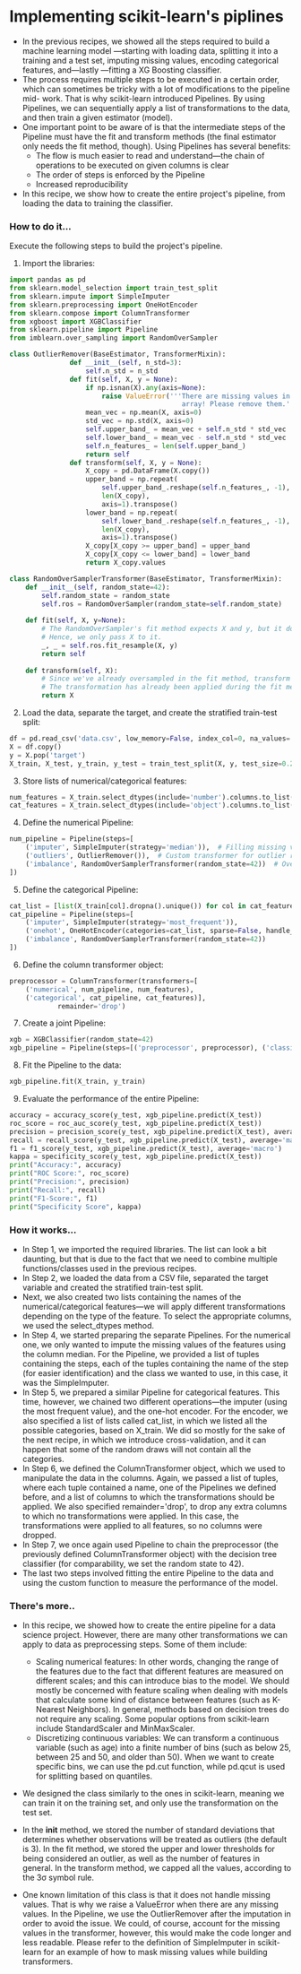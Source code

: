 # Implementing scikit-learn's piplines

- In the previous recipes, we showed all the steps required to build a machine learning model —starting with loading data, splitting it into a training and a test set, imputing missing values, encoding categorical features, and—lastly —fitting a XG Boosting classifier.
- The process requires multiple steps to be executed in a certain order, which can sometimes be tricky with a lot of modifications to the pipeline mid- work. That is why scikit-learn introduced Pipelines. By using Pipelines, we can sequentially apply a list of transformations to the data, and then train a given estimator (model).
- One important point to be aware of is that the intermediate steps of the Pipeline must have the fit and transform methods (the final estimator only needs the fit method, though). Using Pipelines has several benefits:
    - The flow is much easier to read and understand—the chain of operations to be executed on given columns is clear
    - The order of steps is enforced by the Pipeline
    - Increased reproducibility
- In this recipe, we show how to create the entire project's pipeline, from loading the data to training the classifier.

### How to do it...
Execute the following steps to build the project's pipeline.

1. Import the libraries:


```python
import pandas as pd
from sklearn.model_selection import train_test_split
from sklearn.impute import SimpleImputer
from sklearn.preprocessing import OneHotEncoder
from sklearn.compose import ColumnTransformer
from xgboost import XGBClassifier
from sklearn.pipeline import Pipeline
from imblearn.over_sampling import RandomOverSampler
```


```python
class OutlierRemover(BaseEstimator, TransformerMixin):
               def __init__(self, n_std=3):
                   self.n_std = n_std
               def fit(self, X, y = None):
                   if np.isnan(X).any(axis=None):
                       raise ValueError('''There are missing values in the
                                           array! Please remove them.''')
                   mean_vec = np.mean(X, axis=0)
                   std_vec = np.std(X, axis=0)
                   self.upper_band_ = mean_vec + self.n_std * std_vec
                   self.lower_band_ = mean_vec - self.n_std * std_vec
                   self.n_features_ = len(self.upper_band_)
                   return self
               def transform(self, X, y = None):
                   X_copy = pd.DataFrame(X.copy())
                   upper_band = np.repeat(
                       self.upper_band_.reshape(self.n_features_, -1),
                       len(X_copy),
                       axis=1).transpose()
                   lower_band = np.repeat(
                       self.lower_band_.reshape(self.n_features_, -1),
                       len(X_copy),
                       axis=1).transpose()
                   X_copy[X_copy >= upper_band] = upper_band
                   X_copy[X_copy <= lower_band] = lower_band
                   return X_copy.values
```


```python
class RandomOverSamplerTransformer(BaseEstimator, TransformerMixin):
    def __init__(self, random_state=42):
        self.random_state = random_state
        self.ros = RandomOverSampler(random_state=self.random_state)
    
    def fit(self, X, y=None):
        # The RandomOverSampler's fit method expects X and y, but it doesn't actually use y.
        # Hence, we only pass X to it.
        _, _ = self.ros.fit_resample(X, y)
        return self
    
    def transform(self, X):
        # Since we've already oversampled in the fit method, transform can simply return X.
        # The transformation has already been applied during the fit method.
        return X
```

2. Load the data, separate the target, and create the stratified train-test split:


```python
df = pd.read_csv('data.csv', low_memory=False, index_col=0, na_values='')
X = df.copy()
y = X.pop('target')
X_train, X_test, y_train, y_test = train_test_split(X, y, test_size=0.2, stratify=y)
```

3. Store lists of numerical/categorical features:


```python
num_features = X_train.select_dtypes(include='number').columns.to_list()
cat_features = X_train.select_dtypes(include='object').columns.to_list()
```

4. Define the numerical Pipeline:


```python
num_pipeline = Pipeline(steps=[
    ('imputer', SimpleImputer(strategy='median')),  # Filling missing values with median
    ('outliers', OutlierRemover()),  # Custom transformer for outlier removal
    ('imbalance', RandomOverSamplerTransformer(random_state=42))  # Oversampling to handle class imbalance
])
```

5. Define the categorical Pipeline:


```python
cat_list = [list(X_train[col].dropna().unique()) for col in cat_features]
cat_pipeline = Pipeline(steps=[
    ('imputer', SimpleImputer(strategy='most_frequent')),
    ('onehot', OneHotEncoder(categories=cat_list, sparse=False, handle_unknown='error', drop='first')),
    ('imbalance', RandomOverSamplerTransformer(random_state=42))
])
```

6. Define the column transformer object:


```python
preprocessor = ColumnTransformer(transformers=[
    ('numerical', num_pipeline, num_features),
    ('categorical', cat_pipeline, cat_features)],
            remainder='drop')
```

7. Create a joint Pipeline:


```python
xgb = XGBClassifier(random_state=42)
xgb_pipeline = Pipeline(steps=[('preprocessor', preprocessor), ('classifier', xgb)])
```

8. Fit the Pipeline to the data:


```python
xgb_pipeline.fit(X_train, y_train)
```

9. Evaluate the performance of the entire Pipeline:


```python
accuracy = accuracy_score(y_test, xgb_pipeline.predict(X_test))
roc_score = roc_auc_score(y_test, xgb_pipeline.predict(X_test))
precision = precision_score(y_test, xgb_pipeline.predict(X_test), average='macro')
recall = recall_score(y_test, xgb_pipeline.predict(X_test), average='macro')
f1 = f1_score(y_test, xgb_pipeline.predict(X_test), average='macro')
kappa = specificity_score(y_test, xgb_pipeline.predict(X_test))
print("Accuracy:", accuracy)
print("ROC Score:", roc_score)
print("Precision:", precision)
print("Recall:", recall)
print("F1-Score:", f1)
print("Specificity Score", kappa)
```

### How it works...
- In Step 1, we imported the required libraries. The list can look a bit daunting, but that is due to the fact that we need to combine multiple functions/classes used in the previous recipes.
- In Step 2, we loaded the data from a CSV file, separated the target variable and created the stratified train-test split. 
- Next, we also created two lists containing the names of the numerical/categorical features—we will apply different transformations depending on the type of the feature. To select the appropriate columns, we used the select_dtypes method.
- In Step 4, we started preparing the separate Pipelines. For the numerical one, we only wanted to impute the missing values of the features using the column median. For the Pipeline, we provided a list of tuples containing the steps, each of the tuples containing the name of the step (for easier identification) and the class we wanted to use, in this case, it was the SimpleImputer.
- In Step 5, we prepared a similar Pipeline for categorical features. This time, however, we chained two different operations—the imputer (using the most frequent value), and the one-hot encoder. For the encoder, we also specified a list of lists called cat_list, in which we listed all the possible categories, based on X_train. We did so mostly for the sake of the next recipe, in which we introduce cross-validation, and it can happen that some of the random draws will not contain all the categories.
- In Step 6, we defined the ColumnTransformer object, which we used to manipulate the data in the columns. Again, we passed a list of tuples, where each tuple contained a name, one of the Pipelines we defined before, and a list of columns to which the transformations should be applied. We also specified remainder='drop', to drop any extra columns to which no transformations were applied. In this case, the transformations were applied to all features, so no columns were dropped.
- In Step 7, we once again used Pipeline to chain the preprocessor (the previously defined ColumnTransformer object) with the decision tree classifier (for comparability, we set the random state to 42). 
- The last two steps involved fitting the entire Pipeline to the data and using the custom function to measure the performance of the model.

### There's more..
- In this recipe, we showed how to create the entire pipeline for a data science project. However, there are many other transformations we can apply to data as preprocessing steps. Some of them include:
    - Scaling numerical features: In other words, changing the range of the features due to the fact that different features are measured on different scales; and this can introduce bias to the model. We should mostly be concerned with feature scaling when dealing with models that calculate some kind of distance between features (such as K-Nearest Neighbors). In general, methods based on decision trees do not require any scaling. Some popular options from scikit-learn include StandardScaler and MinMaxScaler.
    - Discretizing continuous variables: We can transform a continuous variable (such as age) into a finite number of bins (such as below 25, between 25 and 50, and older than 50). When we want to create specific bins, we can use the pd.cut function, while pd.qcut is used for splitting based on quantiles.

- We designed the class similarly to the ones in scikit-learn, meaning we can train it on the training set, and only use the transformation on the test set.
- In the __init__ method, we stored the number of standard deviations that determines whether observations will be treated as outliers (the default is 3). In the fit method, we stored the upper and lower thresholds for being considered an outlier, as well as the number of features in general. In the transform method, we capped all the values, according to the 3σ symbol rule.
- One known limitation of this class is that it does not handle missing values. That is why we raise a ValueError when there are any missing values. In the Pipeline, we use the OutlierRemover after the imputation in order to avoid the issue. We could, of course, account for the missing values in the transformer, however, this would make the code longer and less readable. Please refer to the definition of SimpleImputer in scikit-learn for an example of how to mask missing values while building transformers.
